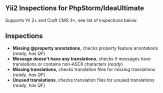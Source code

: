 Yii2 Inspections for PhpStorm/IdeaUltimate
---
Supports Yii 2+ and Craft CMS 3+, see list of inspections below.

Inspections
---
- **Missing @property annotations**, checks property feature annotations (*ready*, *has QF*)
- **Message doesn't have any translations**, checks if messages have translations or contains non-ASCII characters (*ready*)
- **Missing translations**, checks translation files for missing translations (*ready*, *has QF*)
- **Unused translations**, checks translation files for unused translations (*ready*, *has QF*)